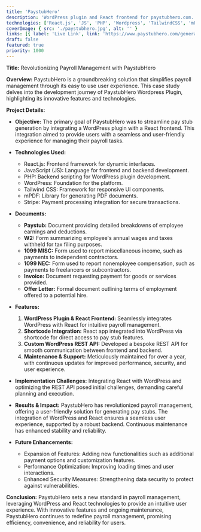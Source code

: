 ```yaml
---
title: 'PaystubHero'
description: 'WordPress plugin and React frontend for paystubhero.com. The React app is integrated via shortcode. Also, I built a custom WordPress REST API for backend functionality. I am also maintaining this project for over 1 year.'
technologies: ['React.js', 'JS', 'PHP', 'Wordpress', 'TailwindCSS', 'mPDF', 'Stripe']
coverImage: { src: './paystubhero.jpg', alt: '' }
links: [{ label: 'Live Link', link: 'https://www.paystubhero.com/generate-pay-stubs' }]
draft: false
featured: true
priority: 1000
---
```


**Title:** Revolutionizing Payroll Management with PaystubHero

**Overview:**
PaystubHero is a groundbreaking solution that simplifies payroll management through its easy to use user experience. This case study delves into the development journey of PaystubHero Wordpress Plugin, highlighting its innovative features and technologies.

**Project Details:**

- **Objective:**
  The primary goal of PaystubHero was to streamline pay stub generation by integrating a WordPress plugin with a React frontend. This integration aimed to provide users with a seamless and user-friendly experience for managing their payroll tasks.

- **Technologies Used:**

  - React.js: Frontend framework for dynamic interfaces.
  - JavaScript (JS): Language for frontend and backend development.
  - PHP: Backend scripting for WordPress plugin development.
  - WordPress: Foundation for the platform.
  - Tailwind CSS: Framework for responsive UI components.
  - mPDF: Library for generating PDF documents.
  - Stripe: Payment processing integration for secure transactions.

- **Documents:**

  - **Paystub:** Document providing detailed breakdowns of employee earnings and deductions.
  - **W2:** Form summarizing employee's annual wages and taxes withheld for tax filing purposes.
  - **1099 MISC:** Form used to report miscellaneous income, such as payments to independent contractors.
  - **1099 NEC:** Form used to report nonemployee compensation, such as payments to freelancers or subcontractors.
  - **Invoice:** Document requesting payment for goods or services provided.
  - **Offer Letter:** Formal document outlining terms of employment offered to a potential hire.

- **Features:**

  1. **WordPress Plugin & React Frontend:** Seamlessly integrates WordPress with React for intuitive payroll management.
  2. **Shortcode Integration:** React app integrated into WordPress via shortcode for direct access to pay stub features.
  3. **Custom WordPress REST API:** Developed a bespoke REST API for smooth communication between frontend and backend.
  4. **Maintenance & Support:** Meticulously maintained for over a year, with continuous updates for improved performance, security, and user experience.

- **Implementation Challenges:**
  Integrating React with WordPress and optimizing the REST API posed initial challenges, demanding careful planning and execution.

- **Results & Impact:**
  PaystubHero has revolutionized payroll management, offering a user-friendly solution for generating pay stubs. The integration of WordPress and React ensures a seamless user experience, supported by a robust backend. Continuous maintenance has enhanced stability and reliability.

- **Future Enhancements:**
  - Expansion of Features: Adding new functionalities such as additional payment options and customization features.
  - Performance Optimization: Improving loading times and user interactions.
  - Enhanced Security Measures: Strengthening data security to protect against vulnerabilities.

**Conclusion:**
PaystubHero sets a new standard in payroll management, leveraging WordPress and React technologies to provide an intuitive user experience. With innovative features and ongoing maintenance, PaystubHero continues to redefine payroll management, promising efficiency, convenience, and reliability for users.
